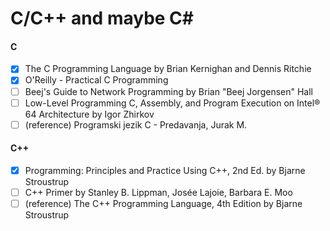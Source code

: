 # C/C++ and maybe C#

#### C
- [x] The C Programming Language by Brian Kernighan and Dennis Ritchie
- [x] O'Reilly - Practical C Programming
- [ ] Beej's Guide to Network Programming by Brian "Beej Jorgensen" Hall
- [ ] Low-Level Programming C, Assembly, and Program Execution on Intel® 64 Architecture by Igor Zhirkov 
- [ ] (reference) Programski jezik C - Predavanja, Jurak M.

#### C++
- [x] Programming: Principles and Practice Using C++, 2nd Ed. by Bjarne Stroustrup
- [ ] C++ Primer by Stanley B. Lippman, Josée Lajoie, Barbara E. Moo
- [ ] (reference) The C++ Programming Language, 4th Edition by Bjarne Stroustrup
